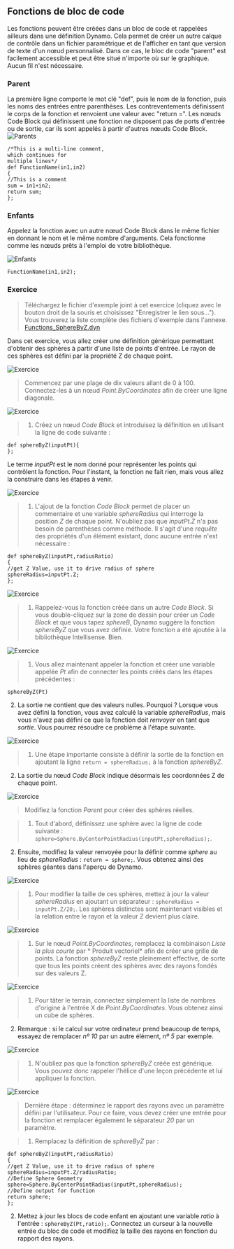 

## Fonctions de bloc de code

Les fonctions peuvent être créées dans un bloc de code et rappelées ailleurs dans une définition Dynamo. Cela permet de créer un autre calque de contrôle dans un fichier paramétrique et de l'afficher en tant que version de texte d'un nœud personnalisé. Dans ce cas, le bloc de code "parent" est facilement accessible et peut être situé n'importe où sur le graphique. Aucun fil n'est nécessaire.

### Parent

La première ligne comporte le mot clé "def", puis le nom de la fonction, puis les noms des entrées entre parenthèses. Les contreventements définissent le corps de la fonction et renvoient une valeur avec "return =". Les nœuds Code Block qui définissent une fonction ne disposent pas de ports d'entrée ou de sortie, car ils sont appelés à partir d'autres nœuds Code Block. ![Parents](images/7-4/21.png)

```
/*This is a multi-line comment,
which continues for
multiple lines*/
def FunctionName(in1,in2)
{
//This is a comment
sum = in1+in2;
return sum;
};
```

### Enfants

Appelez la fonction avec un autre nœud Code Block dans le même fichier en donnant le nom et le même nombre d'arguments. Cela fonctionne comme les nœuds prêts à l'emploi de votre bibliothèque.

![Enfants](images/7-4/20.png)

```
FunctionName(in1,in2);
```

### Exercice

> Téléchargez le fichier d'exemple joint à cet exercice (cliquez avec le bouton droit de la souris et choisissez "Enregistrer le lien sous..."). Vous trouverez la liste complète des fichiers d'exemple dans l'annexe. [Functions_SphereByZ.dyn](datasets/7-4/Functions_SphereByZ.dyn)

Dans cet exercice, vous allez créer une définition générique permettant d'obtenir des sphères à partir d'une liste de points d'entrée. Le rayon de ces sphères est défini par la propriété Z de chaque point.

![Exercice](images/7-4/Exercise/11.jpg)

> Commencez par une plage de dix valeurs allant de 0 à 100. Connectez-les à un nœud *Point.ByCoordinates* afin de créer une ligne diagonale.

![Exercice](images/7-4/Exercise/10.jpg)

> 1. Créez un nœud *Code Block* et introduisez la définition en utilisant la ligne de code suivante :
```
def sphereByZ(inputPt){
};
```

Le terme *inputPt* est le nom donné pour représenter les points qui contrôlent la fonction. Pour l'instant, la fonction ne fait rien, mais vous allez la construire dans les étapes à venir.

![Exercice](images/7-4/Exercise/09.jpg)

> 1. L'ajout de la fonction *Code Block* permet de placer un commentaire et une variable *sphereRadius* qui interroge la position *Z* de chaque point. N'oubliez pas que *inputPt.Z* n'a pas besoin de parenthèses comme méthode. Il s'agit d'une *requête* des propriétés d'un élément existant, donc aucune entrée n'est nécessaire :
```
def sphereByZ(inputPt,radiusRatio)
{
//get Z Value, use it to drive radius of sphere
sphereRadius=inputPt.Z;
};
```

![Exercice](images/7-4/Exercise/08.jpg)

> 1. Rappelez-vous la fonction créée dans un autre *Code Block*. Si vous double-cliquez sur la zone de dessin pour créer un *Code Block* et que vous tapez *sphereB*, Dynamo suggère la fonction *sphereByZ* que vous avez définie. Votre fonction a été ajoutée à la bibliothèque Intellisense. Bien.

![Exercice](images/7-4/Exercise/07.jpg)

> 1. Vous allez maintenant appeler la fonction et créer une variable appelée *Pt* afin de connecter les points créés dans les étapes précédentes :
```
sphereByZ(Pt)
```

2. La sortie ne contient que des valeurs nulles. Pourquoi ? Lorsque vous avez défini la fonction, vous avez calculé la variable *sphereRadius*, mais vous n'avez pas défini ce que la fonction doit *renvoyer* en tant que *sortie*. Vous pourrez résoudre ce problème à l'étape suivante.

![Exercice](images/7-4/Exercise/06.jpg)

> 1. Une étape importante consiste à définir la sortie de la fonction en ajoutant la ligne ```return = sphereRadius;``` à la fonction *sphereByZ*.
2. La sortie du nœud *Code Block* indique désormais les coordonnées Z de chaque point.

![Exercice](images/7-4/Exercise/05.jpg)

> Modifiez la fonction *Parent* pour créer des sphères réelles.

> 1. Tout d'abord, définissez une sphère avec la ligne de code suivante : ```sphere=Sphere.ByCenterPointRadius(inputPt,sphereRadius);```.
2. Ensuite, modifiez la valeur renvoyée pour la définir comme *sphere* au lieu de *sphereRadius* : ```return = sphere;```. Vous obtenez ainsi des sphères géantes dans l'aperçu de Dynamo.

![Exercice](images/7-4/Exercise/04.jpg)

> 1. Pour modifier la taille de ces sphères, mettez à jour la valeur *sphereRadius* en ajoutant un séparateur : ```sphereRadius = inputPt.Z/20;```. Les sphères distinctes sont maintenant visibles et la relation entre le rayon et la valeur Z devient plus claire.

![Exercice](images/7-4/Exercise/03.jpg)

> 1. Sur le nœud *Point.ByCoordinates*, remplacez la combinaison *Liste la plus courte* par * Produit vectoriel* afin de créer une grille de points. La fonction *sphereByZ* reste pleinement effective, de sorte que tous les points créent des sphères avec des rayons fondés sur des valeurs Z.

![Exercice](images/7-4/Exercise/02.jpg)

> 1. Pour tâter le terrain, connectez simplement la liste de nombres d'origine à l'entrée X de *Point.ByCoordinates*. Vous obtenez ainsi un cube de sphères.
2. Remarque : si le calcul sur votre ordinateur prend beaucoup de temps, essayez de remplacer *nº 10* par un autre élément, *nº 5* par exemple.

![Exercice](images/7-4/Exercise/01.jpg)

> 1. N'oubliez pas que la fonction *sphereByZ* créée est générique. Vous pouvez donc rappeler l'hélice d'une leçon précédente et lui appliquer la fonction.

![Exercice](images/7-4/Exercise/20.jpg)

> Dernière étape : déterminez le rapport des rayons avec un paramètre défini par l'utilisateur. Pour ce faire, vous devez créer une entrée pour la fonction et remplacer également le séparateur *20* par un paramètre.

> 1. Remplacez la définition de *sphereByZ* par :
```
def sphereByZ(inputPt,radiusRatio)
{
//get Z Value, use it to drive radius of sphere
sphereRadius=inputPt.Z/radiusRatio;
//Define Sphere Geometry
sphere=Sphere.ByCenterPointRadius(inputPt,sphereRadius);
//Define output for function
return sphere;
};
```

2. Mettez à jour les blocs de code enfant en ajoutant une variable *ratio* à l'entrée : ```sphereByZ(Pt,ratio);```. Connectez un curseur à la nouvelle entrée du bloc de code et modifiez la taille des rayons en fonction du rapport des rayons.

